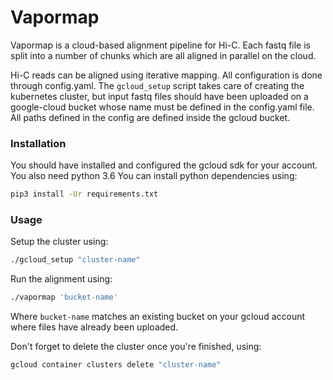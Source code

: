 # Vapormap

Vapormap is a cloud-based alignment pipeline for Hi-C. Each fastq file is split into a number of chunks which are all aligned in parallel on the cloud.

Hi-C reads can be aligned using iterative mapping. All configuration is done through config.yaml.
The `gcloud_setup` script takes care of creating the kubernetes cluster, but input fastq files should have been uploaded on a google-cloud bucket whose name must be defined in the config.yaml file. All paths defined in the config are defined inside the gcloud bucket.

### Installation

You should have installed and configured the gcloud sdk for your account. You also need python 3.6 You can install python dependencies using:

```bash
pip3 install -Ur requirements.txt
```

### Usage

Setup the cluster using:

```bash
./gcloud_setup "cluster-name"
```

Run the alignment using:

```bash
./vapormap 'bucket-name'
```
Where `bucket-name` matches an existing bucket on your gcloud account where files have already been uploaded.

Don't forget to delete the cluster once you're finished, using:

```bash
gcloud container clusters delete "cluster-name"
```
